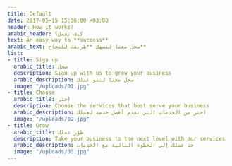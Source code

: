 ```yaml
---
title: Default
date: 2017-05-15 15:36:00 +03:00
header: How it works?
arabic_header: كيف نعمل؟
text: An easy way to **success**
arabic_text: سجل معنا لنسهل **طريقك للنجاح**
list:
- title: Sign up
  arabic_title: سجل
  description: Sign up with us to grow your business
  arabic_description: سجل معنا لنمو عملك
  image: "/uploads/01.jpg"
- title: Choose
  arabic_title: اختر
  description: Choose the services that best serve your business
  arabic_description: اختر من الخدمات التي تقدم أفضل خدمة لعملك
  image: "/uploads/02.jpg"
- title: Grow
  arabic_title: طوّر عملك
  description: Take your business to the next level with our services
  arabic_description: خذ عملك إلى الخطوة التالية مع الخدمات
  image: "/uploads/03.jpg"
---
```


